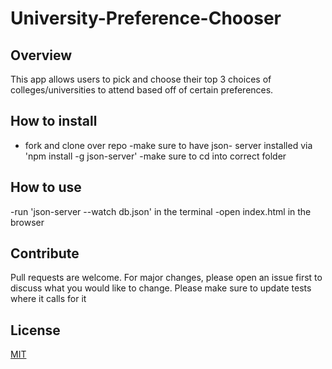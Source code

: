 # University-Preference-Chooser

## Overview

This app allows users to pick and choose their top 3 choices of colleges/universities to attend based off of certain preferences.

## How to install

- fork and clone over repo
  -make sure to have json- server installed via 'npm install -g json-server'
  -make sure to cd into correct folder

## How to use

-run 'json-server --watch db.json' in the terminal
-open index.html in the browser

## Contribute

Pull requests are welcome. For major changes, please open an issue first to discuss what you would like to change.
Please make sure to update tests where it calls for it

## License

[MIT](https://choosealicense.com/licenses/mit/)
